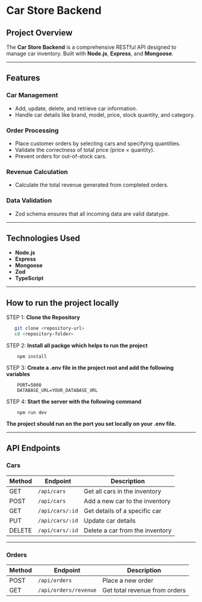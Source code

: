 # Car Store Backend

## Project Overview

The **Car Store Backend** is a comprehensive RESTful API designed to manage car inventory. Built with **Node.js**, **Express**, and **Mongoose**.

---

## Features

### Car Management

- Add, update, delete, and retrieve car information.
- Handle car details like brand, model, price, stock quantity, and category.

### Order Processing

- Place customer orders by selecting cars and specifying quantities.
- Validate the correctness of total price (price × quantity).
- Prevent orders for out-of-stock cars.

### Revenue Calculation

- Calculate the total revenue generated from completed orders.

### Data Validation

- Zod schema ensures that all incoming data are valid datatype.

---

## Technologies Used

- **Node.js**
- **Express**
- **Mongoose**
- **Zod**
- **TypeScript**

---

## How to run the project locally

STEP 1: **Clone the Repository**

```bash
   git clone <repository-url>
   cd <repository-folder>
```

STEP 2: **Install all packge which helps to run the project**

```
    npm install
```

STEP 3: **Create a .env file in the project root and add the following variables**

```
    PORT=5000
    DATABASE_URL=YOUR_DATABASE_URL

```

STEP 4: **Start the server with the following command**

```
    npm run dev

```

**The project should run on the port you set locally on your .env file.**

---

## API Endpoints

### Cars

| Method | Endpoint        | Description                     |
| ------ | --------------- | ------------------------------- |
| GET    | `/api/cars`     | Get all cars in the inventory   |
| POST   | `/api/cars`     | Add a new car to the inventory  |
| GET    | `/api/cars/:id` | Get details of a specific car   |
| PUT    | `/api/cars/:id` | Update car details              |
| DELETE | `/api/cars/:id` | Delete a car from the inventory |

---

### Orders

| Method | Endpoint              | Description                   |
| ------ | --------------------- | ----------------------------- |
| POST   | `/api/orders`         | Place a new order             |
| GET    | `/api/orders/revenue` | Get total revenue from orders |
